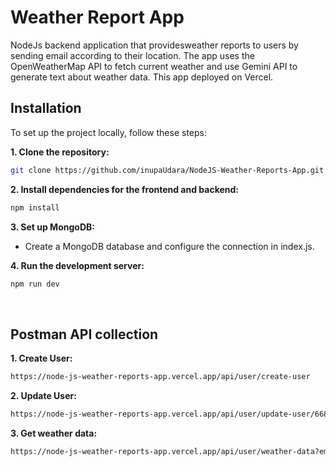 # Weather Report App
NodeJs backend application that providesweather reports to users by sending email according to their location. The app uses the OpenWeatherMap API to fetch current weather and use Gemini API to generate text about weather data. This app deployed on Vercel.
<br>

## Installation

To set up the project locally, follow these steps:

**1. Clone the repository:**

```bash
git clone https://github.com/inupaUdara/NodeJS-Weather-Reports-App.git
```

**2. Install dependencies for the frontend and backend:**

```bash
npm install
```

**3. Set up MongoDB:**

- Create a MongoDB database and configure the connection in index.js.

**4. Run the development server:**

```bash
npm run dev
```

<br>

## Postman API collection

**1. Create User:**

```bash
https://node-js-weather-reports-app.vercel.app/api/user/create-user
```

**2. Update User:**

```bash
https://node-js-weather-reports-app.vercel.app/api/user/update-user/668f6ce2a45ae57e5f13e27d
```

**3. Get weather data:**

```bash
https://node-js-weather-reports-app.vercel.app/api/user/weather-data?email=example2@gmail.com&date=2024-07-12
```



